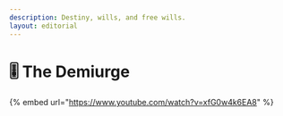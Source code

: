 ```yaml
---
description: Destiny, wills, and free wills.
layout: editorial
---
```


# 🎚️ The Demiurge

{% embed url="https://www.youtube.com/watch?v=xfG0w4k6EA8" %}
